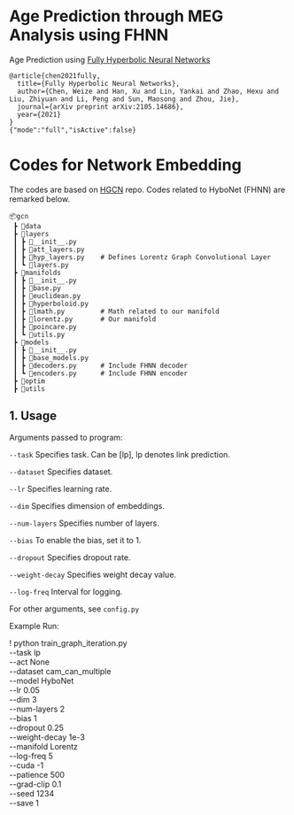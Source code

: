 # Age Prediction through MEG Analysis using FHNN 
Age Prediction using [Fully Hyperbolic Neural Networks](https://arxiv.org/abs/2105.14686) 

```
@article{chen2021fully,
  title={Fully Hyperbolic Neural Networks},
  author={Chen, Weize and Han, Xu and Lin, Yankai and Zhao, Hexu and Liu, Zhiyuan and Li, Peng and Sun, Maosong and Zhou, Jie},
  journal={arXiv preprint arXiv:2105.14686},
  year={2021}
}
{"mode":"full","isActive":false}
```

# Codes for Network Embedding
The codes are based on [HGCN](https://github.com/HazyResearch/hgcn) repo. Codes related to HyboNet (FHNN) are remarked below.

```
📦gcn
 ┣ 📂data
 ┣ 📂layers
 ┃ ┣ 📜__init__.py
 ┃ ┣ 📜att_layers.py
 ┃ ┣ 📜hyp_layers.py    # Defines Lorentz Graph Convolutional Layer
 ┃ ┗ 📜layers.py
 ┣ 📂manifolds
 ┃ ┣ 📜__init__.py
 ┃ ┣ 📜base.py
 ┃ ┣ 📜euclidean.py
 ┃ ┣ 📜hyperboloid.py
 ┃ ┣ 📜lmath.py         # Math related to our manifold
 ┃ ┣ 📜lorentz.py       # Our manifold
 ┃ ┣ 📜poincare.py
 ┃ ┗ 📜utils.py
 ┣ 📂models
 ┃ ┣ 📜__init__.py
 ┃ ┣ 📜base_models.py
 ┃ ┣ 📜decoders.py      # Include FHNN decoder
 ┃ ┗ 📜encoders.py      # Include FHNN encoder
 ┣ 📂optim
 ┣ 📂utils
 ```

## 1. Usage
Arguments passed to program:

`--task` Specifies task. Can be [lp], lp denotes link prediction.

`--dataset` Specifies dataset.

`--lr` Specifies learning rate.

`--dim` Specifies dimension of embeddings.

`--num-layers` Specifies number of layers.

`--bias` To enable the bias, set it to 1.

`--dropout` Specifies dropout rate.

`--weight-decay` Specifies weight decay value.

`--log-freq` Interval for logging.

For other arguments, see `config.py`

Example Run:

! python train_graph_iteration.py \
    --task lp \
    --act None \
    --dataset cam_can_multiple\
    --model HyboNet \
    --lr 0.05 \
    --dim 3 \
    --num-layers 2 \
    --bias 1 \
    --dropout 0.25 \
    --weight-decay 1e-3 \
    --manifold Lorentz \
    --log-freq 5 \
    --cuda -1 \
    --patience 500 \
    --grad-clip 0.1 \
    --seed 1234 \
    --save 1
